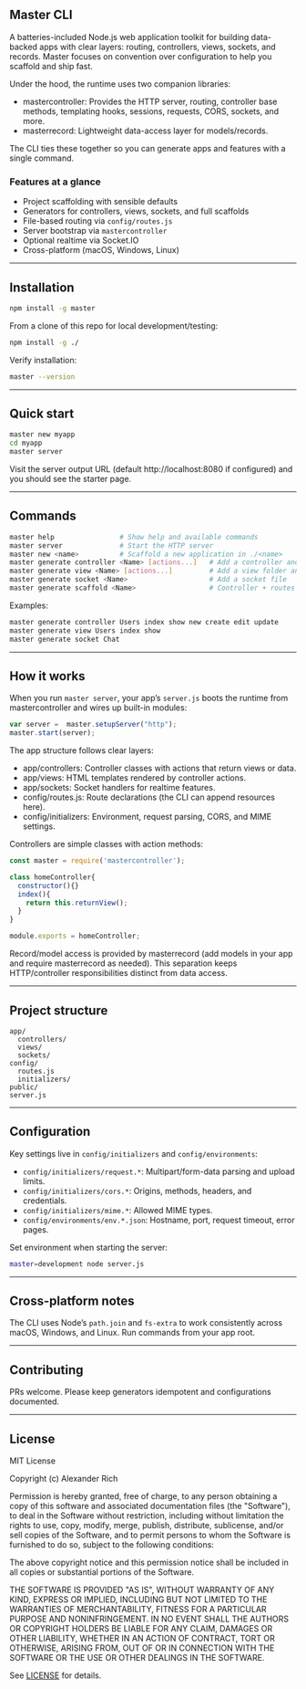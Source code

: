 ## Master CLI

A batteries-included Node.js web application toolkit for building data-backed apps with clear layers: routing, controllers, views, sockets, and records. Master focuses on convention over configuration to help you scaffold and ship fast.

Under the hood, the runtime uses two companion libraries:
- mastercontroller: Provides the HTTP server, routing, controller base methods, templating hooks, sessions, requests, CORS, sockets, and more.
- masterrecord: Lightweight data-access layer for models/records.

The CLI ties these together so you can generate apps and features with a single command.

### Features at a glance
- Project scaffolding with sensible defaults
- Generators for controllers, views, sockets, and full scaffolds
- File-based routing via `config/routes.js`
- Server bootstrap via `mastercontroller`
- Optional realtime via Socket.IO
- Cross-platform (macOS, Windows, Linux)

---

## Installation

```bash
npm install -g master
```

From a clone of this repo for local development/testing:

```bash
npm install -g ./
```

Verify installation:

```bash
master --version
```

---

## Quick start

```bash
master new myapp
cd myapp
master server
```

Visit the server output URL (default http://localhost:8080 if configured) and you should see the starter page.

---

## Commands

```bash
master help                # Show help and available commands
master server              # Start the HTTP server
master new <name>          # Scaffold a new application in ./<name>
master generate controller <Name> [actions...]   # Add a controller and empty views
master generate view <Name> [actions...]         # Add a view folder and files
master generate socket <Name>                    # Add a socket file
master generate scaffold <Name>                  # Controller + routes + views + socket
```

Examples:

```bash
master generate controller Users index show new create edit update
master generate view Users index show
master generate socket Chat
```

---

## How it works

When you run `master server`, your app’s `server.js` boots the runtime from mastercontroller and wires up built-in modules:

```12:13:master/server.js
var server =  master.setupServer("http");
master.start(server);
```

The app structure follows clear layers:

- app/controllers: Controller classes with actions that return views or data.
- app/views: HTML templates rendered by controller actions.
- app/sockets: Socket handlers for realtime features.
- config/routes.js: Route declarations (the CLI can append resources here).
- config/initializers: Environment, request parsing, CORS, and MIME settings.

Controllers are simple classes with action methods:

```1:13:master/app/controllers/homeController.js
const master = require('mastercontroller');

class homeController{
  constructor(){}
  index(){
    return this.returnView();
  }
}

module.exports = homeController;
```

Record/model access is provided by masterrecord (add models in your app and require masterrecord as needed). This separation keeps HTTP/controller responsibilities distinct from data access.

---

## Project structure

```
app/
  controllers/
  views/
  sockets/
config/
  routes.js
  initializers/
public/
server.js
```

---

## Configuration

Key settings live in `config/initializers` and `config/environments`:

- `config/initializers/request.*`: Multipart/form-data parsing and upload limits.
- `config/initializers/cors.*`: Origins, methods, headers, and credentials.
- `config/initializers/mime.*`: Allowed MIME types.
- `config/environments/env.*.json`: Hostname, port, request timeout, error pages.

Set environment when starting the server:

```bash
master=development node server.js
```

---

## Cross-platform notes

The CLI uses Node’s `path.join` and `fs-extra` to work consistently across macOS, Windows, and Linux. Run commands from your app root.

---

## Contributing

PRs welcome. Please keep generators idempotent and configurations documented.

---

## License

MIT License

Copyright (c) Alexander Rich

Permission is hereby granted, free of charge, to any person obtaining a copy
of this software and associated documentation files (the "Software"), to deal
in the Software without restriction, including without limitation the rights
to use, copy, modify, merge, publish, distribute, sublicense, and/or sell
copies of the Software, and to permit persons to whom the Software is
furnished to do so, subject to the following conditions:

The above copyright notice and this permission notice shall be included in all
copies or substantial portions of the Software.

THE SOFTWARE IS PROVIDED "AS IS", WITHOUT WARRANTY OF ANY KIND, EXPRESS OR
IMPLIED, INCLUDING BUT NOT LIMITED TO THE WARRANTIES OF MERCHANTABILITY,
FITNESS FOR A PARTICULAR PURPOSE AND NONINFRINGEMENT. IN NO EVENT SHALL THE
AUTHORS OR COPYRIGHT HOLDERS BE LIABLE FOR ANY CLAIM, DAMAGES OR OTHER
LIABILITY, WHETHER IN AN ACTION OF CONTRACT, TORT OR OTHERWISE, ARISING FROM,
OUT OF OR IN CONNECTION WITH THE SOFTWARE OR THE USE OR OTHER DEALINGS IN THE
SOFTWARE.

See [LICENSE](./LICENSE) for details.